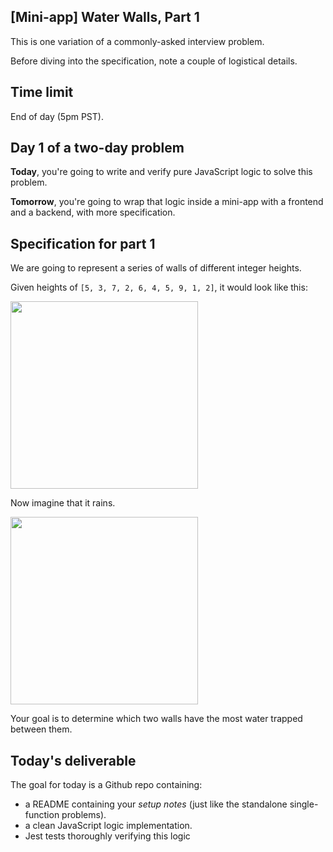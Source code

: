 ## [Mini-app] Water Walls, Part 1

This is one variation of a commonly-asked interview problem.

Before diving into the specification, note a couple of logistical details.

## Time limit

End of day (5pm PST).

## Day 1 of a two-day problem

**Today**, you're going to write and verify pure JavaScript logic to solve this problem.

**Tomorrow**, you're going to wrap that logic inside a mini-app with a frontend and a backend, with more specification.

## Specification for part 1

We are going to represent a series of walls of different integer heights.

Given heights of `[5, 3, 7, 2, 6, 4, 5, 9, 1, 2]`, it would look like this:

<img src="https://i.imgur.com/xtN9vVV.png" width=300 >

Now imagine that it rains.

<img src="https://i.imgur.com/jJkBtUY.png" width=300 >

Your goal is to determine which two walls have the most water trapped between them.

## Today's deliverable

The goal for today is a Github repo containing:

* a README containing your *setup notes* (just like the standalone single-function problems).
* a clean JavaScript logic implementation.
* Jest tests thoroughly verifying this logic

